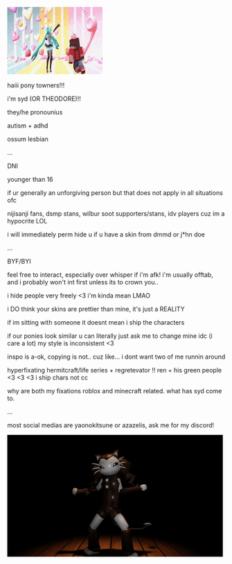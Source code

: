 ![](https://github.com/kazugorou/kazugorou/blob/main/hermitcraft-rendog.gif)

haiii pony towners!!! 

i'm syd (OR THEODORE)!!

they/he pronounius

autism + adhd

ossum lesbian

...

DNI

younger than 16

if ur generally an unforgiving person but that does not apply in all situations ofc

nijisanji fans, dsmp stans, wilbur soot supporters/stans, idv players cuz im a hypocrite LOL

i will immediately perm hide u if u have a skin from dmmd or j*hn doe

...

BYF/BYI

feel free to interact, especially over whisper if i'm afk! i'm usually offtab, and i probably won't int first unless its to crown you..

i hide people very freely <3 i'm kinda mean LMAO

i DO think your skins are prettier than mine, it's just a REALITY

if im sitting with someone it doesnt mean i ship the characters

if our ponies look similar u can literally just ask me to change mine idc (i care a lot) my style is inconsistent <3

inspo is a-ok, copying is not.. cuz like... i dont want two of me runnin around

hyperfixating hermitcraft/life series + regretevator !! ren + his green people <3 <3 <3 i ship chars not cc

why are both my fixations roblox and minecraft related. what has syd come to.

...

most social medias are yaonokitsune or azazelis, ask me for my discord!


![](miché-miche.gif)
